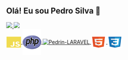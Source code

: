 ## Olá! Eu sou Pedro Silva 👋

<div align="left">
<a href="https://github.com/p3dr1n80">
<img height="180em" src="https://github-readme-stats.vercel.app/api?username=p3dr1n80&show_icons=true&theme=dark&include_all_commits=true&count_private=true"/>
<img height="180em" src="https://github-readme-stats.vercel.app/api/top-langs/?username=p3dr1n80&layout=compact&langs_count=7&theme=dark"/>
</div>
<div style="display: inline_block">
<img align="center" alt="Pedrin-Js" height="30" width="40" title="JavaScript" src="https://raw.githubusercontent.com/devicons/devicon/master/icons/javascript/javascript-plain.svg">
<img align="center" alt="Pedrin-PHP" height="70" width="50" title="PHP" src="https://raw.githubusercontent.com/devicons/devicon/master/icons/php/php-original.svg">
<img align="center" alt="Pedrin-LARAVEL" height="50" width="30" title="LARAVEL" src="https://cdn.jsdelivr.net/gh/devicons/devicon/icons/laravel/laravel-plain.svg">
<img align="center" alt="Pedrin-HTML" height="30" width="40" title="HTML" src="https://raw.githubusercontent.com/devicons/devicon/master/icons/html5/html5-original.svg">
<img align="center" alt="Pedrin-CSS" height="30" width="40" title="CSS" src="https://raw.githubusercontent.com/devicons/devicon/master/icons/css3/css3-original.svg">
</div>
